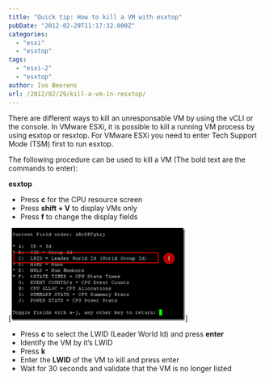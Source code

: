```yaml
---
title: "Quick tip: How to kill a VM with esxtop"
pubDate: "2012-02-29T11:17:32.000Z"
categories: 
  - "esxi"
  - "esxtop"
tags: 
  - "esxi-2"
  - "esxtop"
author: Ivo Beerens
url: /2012/02/29/kill-a-vm-in-resxtop/
---
```


There are different ways to kill an unresponsable VM by using the vCLI or the console. In VMware ESXi, it is possible to kill a running VM process by using esxtop or resxtop. For VMware ESXi you need to enter Tech Support Mode (TSM) first to run esxtop.

The following procedure can be used to kill a VM (The bold text are the commands to enter):

**esxtop**
- Press **c** for the CPU resource screen
- Press **shift + V** to display VMs only
- Press **f** to change the display fields

[![image](images/image_thumb13.png)]

- Press **c** to select the LWID (Leader World Id) and press **enter**
- Identify the VM by it’s LWID
- Press **k**
- Enter the **LWID** of the VM to kill and press enter
- Wait for 30 seconds and validate that the VM is no longer listed